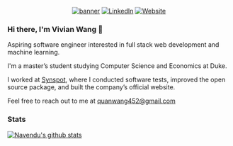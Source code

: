 <p align="center">
  <a href="https://navendu.me"><img src="https://github.com/navendu-pottekkat/navendu-pottekkat/blob/master/banner.png" alt="banner" href=""></a>
  <a href="https://www.linkedin.com/in/quan-wang/"><img src="https://img.shields.io/badge/LinkedIn-quanwang-blue?style=flat-square&logo=linkedin" alt="LinkedIn" href="https://www.linkedin.com/in/navendup/"></a>
  <a href="https://quanwang.website/"><img src="https://img.shields.io/badge/Website-quanwang.website-red?style=flat-square" alt="Website" href="https://quanwang.website/"></a>
  </br>
</p>

<!--
<p align="center">
  <p align="center">
    If you like my work, please consider supporting me by <a href="https://www.patreon.com/navendu">becoming a Patron</a>.
  </p>
  <p align="center" href="https://www.patreon.com/navendu">
    <a href="https://www.patreon.com/navendu">
      <img src="https://img.shields.io/badge/Patreon-F96854?style=for-the-badge&logo=patreon&logoColor=white" alt="Patreon" href="https://www.patreon.com/navendu">
    </a>
  </p>
  <p align="center">
    This will help me to contribute more to open-source and the community.
  </p>
</p>
-->

### Hi there, I'm Vivian Wang 👋 

Aspiring software engineer interested in full stack web development and machine learning.

I'm a master’s student studying Computer Science and Economics at Duke.

I worked at [Synspot](https://www.synspot-ai.com/), where I conducted software tests, improved the open source package, and built the company’s official website.

Feel free to reach out to me at quanwang452@gmail.com

### Stats

[![Navendu's github stats](https://github-readme-stats.vercel.app/api?username=Mushroom-Wang&theme=dark)](https://github.com/navendu-pottekkat)
<!---
Mushroom-Wang/Mushroom-Wang is a ✨ special ✨ repository because its `README.md` (this file) appears on your GitHub profile.
You can click the Preview link to take a look at your changes.
--->
